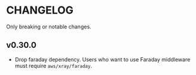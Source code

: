 # CHANGELOG
Only breaking or notable changes.

## v0.30.0
- Drop faraday dependency. Users who want to use Faraday middleware must require `aws/xray/faraday`.
